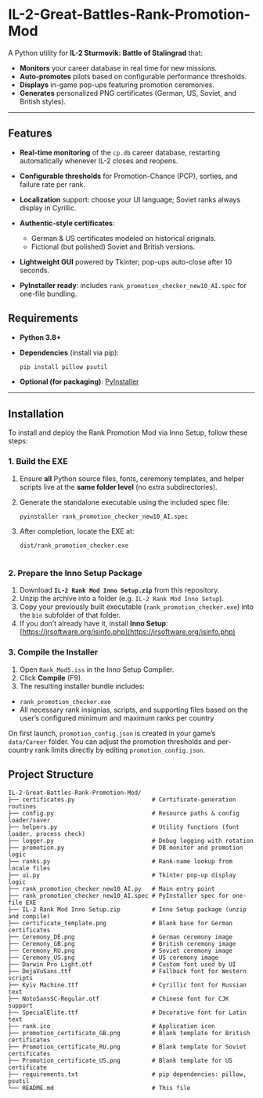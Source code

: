 # IL-2-Great-Battles-Rank-Promotion-Mod

A Python utility for **IL-2 Sturmovik: Battle of Stalingrad** that:

* **Monitors** your career database in real time for new missions.
* **Auto-promotes** pilots based on configurable performance thresholds.
* **Displays** in-game pop-ups featuring promotion ceremonies.
* **Generates** personalized PNG certificates (German, US, Soviet, and British styles).

---

## Features

* **Real-time monitoring** of the `cp.db` career database, restarting automatically whenever IL-2 closes and reopens.
* **Configurable thresholds** for Promotion-Chance (PCP), sorties, and failure rate per rank.
* **Localization** support: choose your UI language; Soviet ranks always display in Cyrillic.
* **Authentic-style certificates**:

  * German & US certificates modeled on historical originals.
  * Fictional (but polished) Soviet and British versions.
* **Lightweight GUI** powered by Tkinter; pop-ups auto-close after 10 seconds.
* **PyInstaller ready**: includes `rank_promotion_checker_new10_AI.spec` for one-file bundling.

## Requirements

* **Python 3.8+**
* **Dependencies** (install via pip):

  ```bash
  pip install pillow psutil
  ```
* **Optional (for packaging)**: [PyInstaller](https://www.pyinstaller.org/)

---

## Installation

To install and deploy the Rank Promotion Mod via Inno Setup, follow these steps:

### 1. Build the EXE

1. Ensure **all** Python source files, fonts, ceremony templates, and helper scripts live at the **same folder level** (no extra subdirectories).
2. Generate the standalone executable using the included spec file:

   ```bash
   pyinstaller rank_promotion_checker_new10_AI.spec
   ```
3. After completion, locate the EXE at:

   ````bash
   dist/rank_promotion_checker.exe
  

### 2. Prepare the Inno Setup Package

1. Download **`IL-2 Rank Mod Inno Setup.zip`** from this repository.
2. Unzip the archive into a folder (e.g. `IL-2 Rank Mod Inno Setup`).
3. Copy your previously built executable (`rank_promotion_checker.exe`) into the `bin` subfolder of that folder.
4. If you don’t already have it, install **Inno Setup**:
   [https://jrsoftware.org/isinfo.php](https://jrsoftware.org/isinfo.php)

### 3. Compile the Installer

1. Open `Rank_Mod5.iss` in the Inno Setup Compiler.
2. Click **Compile** (F9).
3. The resulting installer bundle includes:

* `rank_promotion_checker.exe`
* All necessary rank insignias, scripts, and supporting files based on the user’s configured minimum and maximum ranks per country

On first launch, `promotion_config.json` is created in your game’s `data/Career` folder. You can adjust the promotion thresholds and per-country rank limits directly by editing `promotion_config.json`.

## Project Structure

```
IL-2-Great-Battles-Rank-Promotion-Mod/
├── certificates.py                      # Certificate-generation routines
├── config.py                            # Resource paths & config loader/saver
├── helpers.py                           # Utility functions (font loader, process check)
├── logger.py                            # Debug logging with rotation
├── promotion.py                         # DB monitor and promotion logic
├── ranks.py                             # Rank-name lookup from locale files
├── ui.py                                # Tkinter pop-up display logic
├── rank_promotion_checker_new10_AI.py   # Main entry point
├── rank_promotion_checker_new10_AI.spec # PyInstaller spec for one-file EXE
├── IL-2 Rank Mod Inno Setup.zip         # Inno Setup package (unzip and compile)
├── certificate_template.png             # Blank base for German certificates
├── Ceremony_DE.png                      # German ceremony image
├── Ceremony_GB.png                      # British ceremony image
├── Ceremony_RU.png                      # Soviet ceremony image
├── Ceremony_US.png                      # US ceremony image
├── Darwin Pro Light.otf                 # Custom font used by UI
├── DejaVuSans.ttf                       # Fallback font for Western scripts
├── Kyiv Machine.ttf                     # Cyrillic font for Russian text
├── NotoSansSC-Regular.otf               # Chinese font for CJK support
├── SpecialElite.ttf                     # Decorative font for Latin text
├── rank.ico                             # Application icon
├── promotion_certificate_GB.png         # Blank template for British certificates
├── Promotion_certificate_RU.png         # Blank template for Soviet certificates
├── Promotion_certificate_US.png         # Blank template for US certificate
├── requirements.txt                     # pip dependencies: pillow, psutil
└── README.md                            # This file
```
